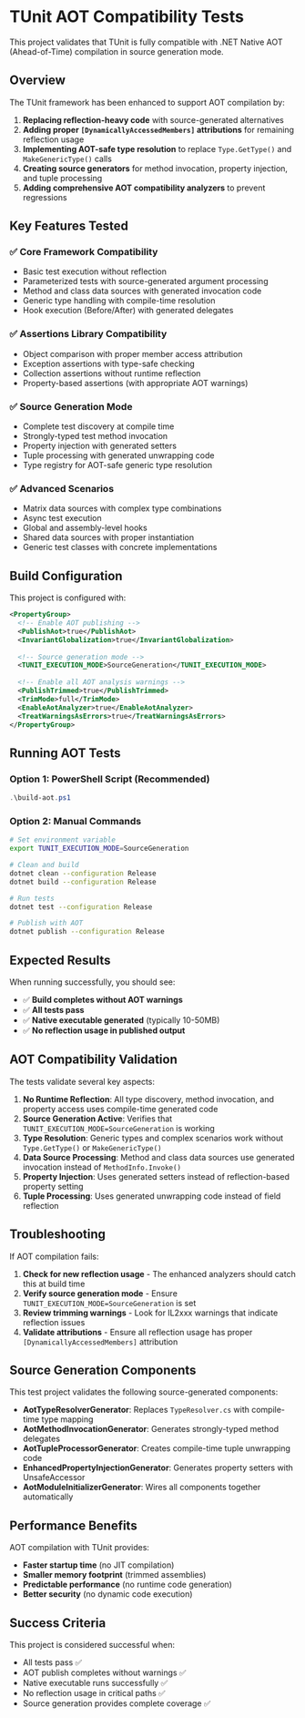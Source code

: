 # TUnit AOT Compatibility Tests

This project validates that TUnit is fully compatible with .NET Native AOT (Ahead-of-Time) compilation in source generation mode.

## Overview

The TUnit framework has been enhanced to support AOT compilation by:

1. **Replacing reflection-heavy code** with source-generated alternatives
2. **Adding proper `[DynamicallyAccessedMembers]` attributions** for remaining reflection usage
3. **Implementing AOT-safe type resolution** to replace `Type.GetType()` and `MakeGenericType()` calls
4. **Creating source generators** for method invocation, property injection, and tuple processing
5. **Adding comprehensive AOT compatibility analyzers** to prevent regressions

## Key Features Tested

### ✅ Core Framework Compatibility
- Basic test execution without reflection
- Parameterized tests with source-generated argument processing
- Method and class data sources with generated invocation code
- Generic type handling with compile-time resolution
- Hook execution (Before/After) with generated delegates

### ✅ Assertions Library Compatibility  
- Object comparison with proper member access attribution
- Exception assertions with type-safe checking
- Collection assertions without runtime reflection
- Property-based assertions (with appropriate AOT warnings)

### ✅ Source Generation Mode
- Complete test discovery at compile time
- Strongly-typed test method invocation
- Property injection with generated setters
- Tuple processing with generated unwrapping code
- Type registry for AOT-safe generic type resolution

### ✅ Advanced Scenarios
- Matrix data sources with complex type combinations
- Async test execution
- Global and assembly-level hooks
- Shared data sources with proper instantiation
- Generic test classes with concrete implementations

## Build Configuration

This project is configured with:

```xml
<PropertyGroup>
  <!-- Enable AOT publishing -->
  <PublishAot>true</PublishAot>
  <InvariantGlobalization>true</InvariantGlobalization>
  
  <!-- Source generation mode -->
  <TUNIT_EXECUTION_MODE>SourceGeneration</TUNIT_EXECUTION_MODE>
  
  <!-- Enable all AOT analysis warnings -->
  <PublishTrimmed>true</PublishTrimmed>
  <TrimMode>full</TrimMode>
  <EnableAotAnalyzer>true</EnableAotAnalyzer>
  <TreatWarningsAsErrors>true</TreatWarningsAsErrors>
</PropertyGroup>
```

## Running AOT Tests

### Option 1: PowerShell Script (Recommended)
```powershell
.\build-aot.ps1
```

### Option 2: Manual Commands
```bash
# Set environment variable
export TUNIT_EXECUTION_MODE=SourceGeneration

# Clean and build
dotnet clean --configuration Release
dotnet build --configuration Release

# Run tests  
dotnet test --configuration Release

# Publish with AOT
dotnet publish --configuration Release
```

## Expected Results

When running successfully, you should see:
- ✅ **Build completes without AOT warnings**
- ✅ **All tests pass**
- ✅ **Native executable generated** (typically 10-50MB)
- ✅ **No reflection usage in published output**

## AOT Compatibility Validation

The tests validate several key aspects:

1. **No Runtime Reflection**: All type discovery, method invocation, and property access uses compile-time generated code
2. **Source Generation Active**: Verifies that `TUNIT_EXECUTION_MODE=SourceGeneration` is working
3. **Type Resolution**: Generic types and complex scenarios work without `Type.GetType()` or `MakeGenericType()`
4. **Data Source Processing**: Method and class data sources use generated invocation instead of `MethodInfo.Invoke()`
5. **Property Injection**: Uses generated setters instead of reflection-based property setting
6. **Tuple Processing**: Uses generated unwrapping code instead of field reflection

## Troubleshooting

If AOT compilation fails:

1. **Check for new reflection usage** - The enhanced analyzers should catch this at build time
2. **Verify source generation mode** - Ensure `TUNIT_EXECUTION_MODE=SourceGeneration` is set
3. **Review trimming warnings** - Look for IL2xxx warnings that indicate reflection issues
4. **Validate attributions** - Ensure all reflection usage has proper `[DynamicallyAccessedMembers]` attribution

## Source Generation Components

This test project validates the following source-generated components:

- **AotTypeResolverGenerator**: Replaces `TypeResolver.cs` with compile-time type mapping
- **AotMethodInvocationGenerator**: Generates strongly-typed method delegates
- **AotTupleProcessorGenerator**: Creates compile-time tuple unwrapping code  
- **EnhancedPropertyInjectionGenerator**: Generates property setters with UnsafeAccessor
- **AotModuleInitializerGenerator**: Wires all components together automatically

## Performance Benefits

AOT compilation with TUnit provides:
- **Faster startup time** (no JIT compilation)
- **Smaller memory footprint** (trimmed assemblies)
- **Predictable performance** (no runtime code generation)
- **Better security** (no dynamic code execution)

## Success Criteria

This project is considered successful when:
- All tests pass ✅
- AOT publish completes without warnings ✅
- Native executable runs successfully ✅  
- No reflection usage in critical paths ✅
- Source generation provides complete coverage ✅